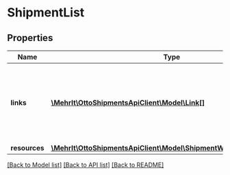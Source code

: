 # ShipmentList

## Properties
Name | Type | Description | Notes
------------ | ------------- | ------------- | -------------
**links** | [**\MehrIt\OttoShipmentsApiClient\Model\Link[]**](Link.md) | Contains one single link, which can be used as pointer for Cursor-based pagination. | [optional] 
**resources** | [**\MehrIt\OttoShipmentsApiClient\Model\ShipmentWithMinimumDetails[]**](ShipmentWithMinimumDetails.md) |  | [optional] 

[[Back to Model list]](../../README.md#documentation-for-models) [[Back to API list]](../../README.md#documentation-for-api-endpoints) [[Back to README]](../../README.md)

